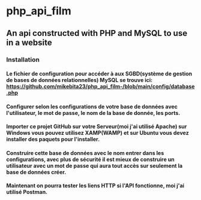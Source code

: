# php_api_film

## An api constructed with PHP and MySQL to use in a website

### Installation

#### Le fichier de configuration pour accéder à aux SGBD(système de gestion de bases de données relationnelles) MySQL se trouve ici: https://github.com/mikebita23/php_api_film-/blob/main/config/database.php

#### Configurer selon les configurations de votre base de données avec l'utilisateur, le mot de passe, le nom de la base de donnée, les ports.

#### Importer ce projet GitHub sur votre Serveur(moi j'ai utilisé Apache) sur Windows vous pouvez utilisez XAMP(WAMP) et sur Ubuntu vous devez installer des paquets pour l'installer.

#### Construire cette base de données avec le nom entrer dans les configurations, avec plus de sécurité il est mieux de construire un utilisateur avec un mot de passe qui aura tout accès sur seulement la base de données créer.

#### Maintenant on pourra tester les liens HTTP si l'API fonctionne, moi j'ai utilisé Postman.
